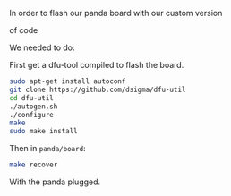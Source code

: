 In order to flash our panda board with our custom version

of code

We needed to do:

First get a dfu-tool compiled to flash the board.

```bash
sudo apt-get install autoconf
git clone https://github.com/dsigma/dfu-util
cd dfu-util
./autogen.sh
./configure
make
sudo make install
```

Then in `panda/board`:

```bash
make recover
```

With the panda plugged.




